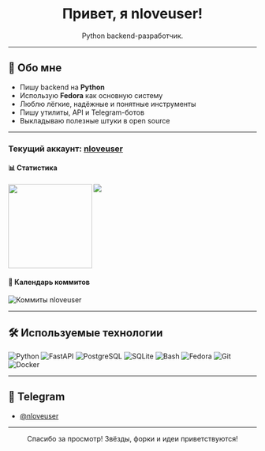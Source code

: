 <h1 align="center">Привет, я nloveuser!</h1>
<p align="center">Python backend-разработчик.</p>

---

## 🧠 Обо мне

- Пишу backend на **Python**
- Использую **Fedora** как основную систему
- Люблю лёгкие, надёжные и понятные инструменты
- Пишу утилиты, API и Telegram-ботов
- Выкладываю полезные штуки в open source

---

### **Текущий аккаунт: [nloveuser](https://github.com/nloveuser)**

#### 📊 Статистика
<div>
  <img height="170" align="left" src="https://github-readme-stats.vercel.app/api?username=nloveuser&count_private=true&include_all_commits=true&show_icons=true&theme=tokyonight&hide_border=true" />
  <img src="https://github-readme-stats.vercel.app/api/top-langs/?username=nloveuser&layout=compact&theme=tokyonight&hide_border=true" />
</div>

<br clear="both" />

#### 📅 Календарь коммитов

![Коммиты nloveuser](https://github-readme-activity-graph.vercel.app/graph?username=nloveuser&theme=tokyo-night&hide_border=true)

---

## 🛠️ Используемые технологии

![Python](https://img.shields.io/badge/-Python-333?style=for-the-badge&logo=python)
![FastAPI](https://img.shields.io/badge/-FastAPI-333?style=for-the-badge&logo=fastapi)
![PostgreSQL](https://img.shields.io/badge/-PostgreSQL-333?style=for-the-badge&logo=postgresql)
![SQLite](https://img.shields.io/badge/-SQLite-333?style=for-the-badge&logo=sqlite)
![Bash](https://img.shields.io/badge/-Bash-333?style=for-the-badge&logo=gnu-bash)
![Fedora](https://img.shields.io/badge/-Fedora-333?style=for-the-badge&logo=fedora)
![Git](https://img.shields.io/badge/-Git-333?style=for-the-badge&logo=git)
![Docker](https://img.shields.io/badge/-Docker-333?style=for-the-badge&logo=docker)

---

## 📌 Telegram

- [@nloveuser](https://t.me/nloveuser)

---

<p align="center">Спасибо за просмотр! Звёзды, форки и идеи приветствуются!</p>
